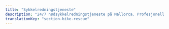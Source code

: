 ```yaml
---
title: "Sykkelredningstjeneste"
description: "24/7 nødsykkelredningstjeneste på Mallorca. Profesjonell støtte for mekaniske sammenbrudd, ulykker og nødsituasjoner over hele øya."
translationKey: "section-bike-rescue"
---
```

